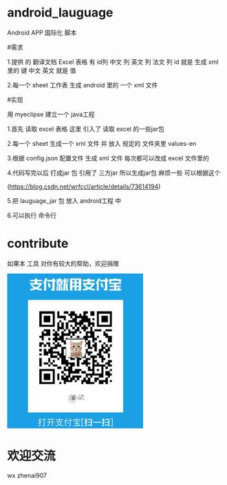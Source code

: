 # android_lauguage

Android APP 国际化 脚本  

#需求 

1.提供 的 翻译文档 Excel 表格 有 id列 中文 列 英文 列 法文 列 
  id 就是 生成 xml 里的 键 中文 英文 就是 值

2.每一个 sheet 工作表 生成 android 里的 一个 xml 文件 


#实现 

用 myeclipse 建立一个 java工程 

1.首先 读取 excel 表格 这里 引入了 读取 excel 的一些jar包 


2.每一个 sheet 生成一个 xml 文件 并 放入 规定的 文件夹里 values-en

3.根据 config.json 配置文件 生成 xml 文件 每次都可以改成 excel 文件里的

4.代码写完以后 打成jar 包 引用了 三方jar 所以生成jar包 麻烦一些 可以根据这个 

   (https://blog.csdn.net/wrfccl/article/details/73614194)

5.把 lauguage_jar 包 放入 android工程 中 

6.可以执行 命令行  



# contribute 
如果本 工具 对你有较大的帮助，欢迎捐赠 


![image](https://github.com/cain07/atools/blob/master/WX20181029110830.png)

# 欢迎交流

wx zhenai907

